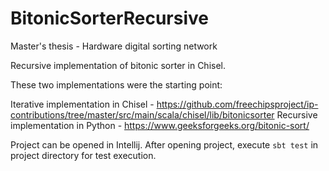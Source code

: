 # BitonicSorterRecursive
Master's thesis - Hardware digital sorting network

Recursive implementation of bitonic sorter in Chisel.

These two implementations were the starting point:

Iterative implementation in Chisel - https://github.com/freechipsproject/ip-contributions/tree/master/src/main/scala/chisel/lib/bitonicsorter
Recursive implementation in Python - https://www.geeksforgeeks.org/bitonic-sort/

Project can be opened in Intellij. After opening project, execute `sbt test` in project directory for test execution.
